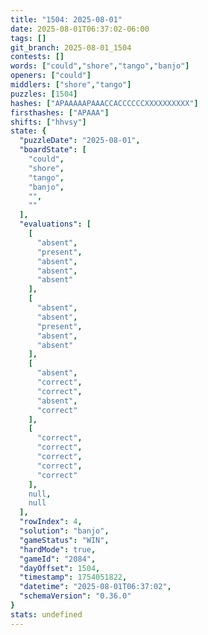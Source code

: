 ```yaml
---
title: "1504: 2025-08-01"
date: 2025-08-01T06:37:02-06:00
tags: []
git_branch: 2025-08-01_1504
contests: []
words: ["could","shore","tango","banjo"]
openers: ["could"]
middlers: ["shore","tango"]
puzzles: [1504]
hashes: ["APAAAAAPAAACCACCCCCCXXXXXXXXXX"]
firsthashes: ["APAAA"]
shifts: ["hhvsy"]
state: {
  "puzzleDate": "2025-08-01",
  "boardState": [
    "could",
    "shore",
    "tango",
    "banjo",
    "",
    ""
  ],
  "evaluations": [
    [
      "absent",
      "present",
      "absent",
      "absent",
      "absent"
    ],
    [
      "absent",
      "absent",
      "present",
      "absent",
      "absent"
    ],
    [
      "absent",
      "correct",
      "correct",
      "absent",
      "correct"
    ],
    [
      "correct",
      "correct",
      "correct",
      "correct",
      "correct"
    ],
    null,
    null
  ],
  "rowIndex": 4,
  "solution": "banjo",
  "gameStatus": "WIN",
  "hardMode": true,
  "gameId": "2084",
  "dayOffset": 1504,
  "timestamp": 1754051822,
  "datetime": "2025-08-01T06:37:02",
  "schemaVersion": "0.36.0"
}
stats: undefined
---
```

<!-- more -->
